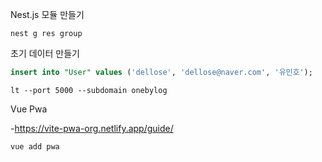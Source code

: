 Nest.js 모듈 만들기

```shell
nest g res group
```

초기 데이터 만들기

```sql
insert into "User" values ('dellose', 'dellose@naver.com', '유민호');
```

```shell
lt --port 5000 --subdomain onebylog
```

Vue Pwa

-https://vite-pwa-org.netlify.app/guide/

```shell
vue add pwa
```
